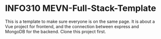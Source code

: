 ﻿# INFO310 MEVN-Full-Stack-Template
This is a template to make sure everyone is on the same page. It is about a Vue project for frontend, and the connection between express and MongoDB for the backend.
Clone this project first.
